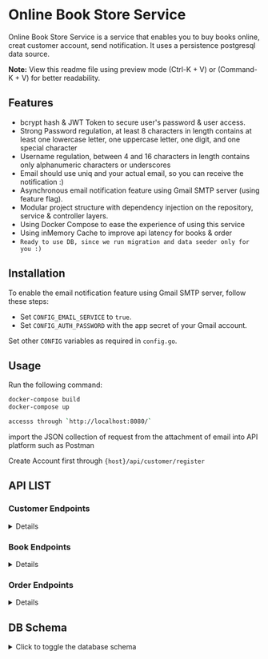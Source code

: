 # Online Book Store Service

Online Book Store Service is a service that enables you to buy books online, creat customer account, send notification. It uses a persistence postgresql data source.

**Note:** View this readme file using preview mode (Ctrl-K + V) or (Command-K + V) for better readability.

## Features

- bcrypt hash & JWT Token to secure user's password & user access.
- Strong Password regulation, at least 8 characters in length contains at least one lowercase letter, one uppercase letter, one digit, and one special character
- Username regulation, between 4 and 16 characters in length contains only alphanumeric characters or underscores
- Email should use uniq and your actual email, so you can receive the notification :)
- Asynchronous email notification feature using Gmail SMTP server (using feature flag).
- Modular project structure with dependency injection on the repository, service & controller layers.
- Using Docker Compose to ease the experience of using this service
- Using inMemory Cache to improve api latency for books & order
- `Ready to use DB, since we run migration and data seeder only for you :)`

## Installation

To enable the email notification feature using Gmail SMTP server, follow these steps:
- Set `CONFIG_EMAIL_SERVICE` to `true`.
- Set `CONFIG_AUTH_PASSWORD` with the app secret of your Gmail account.

Set other `CONFIG` variables as required in `config.go`.

## Usage

Run the following command:

```bash
docker-compose build
docker-compose up

accesss through `http://localhost:8080/`
```

import the JSON collection of request from the attachment of email into API platform such as Postman

Create Account first through `{host}/api/customer/register`
 
## API LIST

### Customer Endpoints

<details>

**Register a new customer**
- **URL:** `/api/customer/register`
- **Method:** `POST`
- **Description:** Registers a new customer account.
- **Request Body:**
  - Requires user details like email, password, etc.
  ```json
    {
    "username":"hamzah2",
    "password":"Gotu1234.",
    "email":"seikoramen@gmail.com"
    }
  ```
- **Response:**
  - Returns a success message & JWT token upon successful registration.
  - Returns an error message if registration fails.

**Login as a customer**
- **URL:** `/api/customer/login`
- **Method:** `POST`
- **Description:** Allows a customer to log in to their account.
- **Request Body:**
  - Requires user credentials like email and password.
  ```json
    {
    "email":"alfauzi.hamzah@gmail.com",
    "password":"Gotu1234."
    }
  ```
- **Response:**
  - Returns a JWT token upon successful login.
  - Returns an error message if login fails.

</details>

### Book Endpoints
<details>

**Get list of books**
- **URL:** `/api/book`
- **Method:** `GET`
- **Description:** Retrieves a list of books available in the store.
- **Request Body:** N/A
- **Response:**
  - Returns a list of books with details like title, author, price, etc.
  - Returns an error message if the list of books cannot be fetched.

</details>

### Order Endpoints
<details>

**Create a new order**
- **URL:** `/api/order`
- **Method:** `POST`
- **Description:** Allows a customer to place a new order.
- **Authorization:** Requires authentication bearer token.
- **Request Body:**
  - Requires details of the order like book IDs, quantity, etc.
  ```json
    {
    "items": [
        {
            "book_id": 6,
            "quantity": 3
        },
        {
            "book_id": 9,
            "quantity": 1
        }
    ],
    "receiver_name": "Ujang",
    "address": "123 Main St",
    "city": "New York",
    "district": "Manhattan",
    "postal_code": "10001",
    "shipper": "JNE"
    } 
  ```
- **Response:**
  - Returns a success message upon successful order creation.
  - Returns an error message if order creation fails.

**Get order history of a customer**
- **URL:** `/api/order/order-history`
- **Method:** `GET`
- **Description:** Retrieves the order history of a customer.
- **Authorization:** Requires authentication bearer token.
- **Request Body:** N/A
- **Response:**
  - Returns a list of past orders made by the customer.
  - Returns an error message if the order history cannot be fetched.

</details>

## DB Schema
<details>
<summary>Click to toggle the database schema</summary>

```sql
CREATE TABLE Customers (
    id SERIAL PRIMARY KEY,
    email VARCHAR(255) NOT NULL,
    password VARCHAR(255) NOT NULL,
    username VARCHAR(255) NOT NULL
);

CREATE TABLE Categories (
    id SERIAL PRIMARY KEY,
    name VARCHAR(255) NOT NULL
);

CREATE TABLE Books (
    id SERIAL PRIMARY KEY,
    title VARCHAR(255) NOT NULL,
    author VARCHAR(255) NOT NULL,
    price DECIMAL(10, 2) NOT NULL,
    category_id INTEGER REFERENCES Categories(id),
    created_at TIMESTAMP DEFAULT CURRENT_TIMESTAMP,
    deleted_at TIMESTAMP
);

CREATE TABLE Orders (
    id SERIAL PRIMARY KEY,
    customer_id INTEGER REFERENCES Customers(id),
    customer_reference VARCHAR(255),
    receiver_name VARCHAR(255),
    address VARCHAR(255),
    city VARCHAR(255),
    district VARCHAR(255),
    postal_code VARCHAR(20),
    order_date TIMESTAMP DEFAULT CURRENT_TIMESTAMP,
    shipper VARCHAR(255) NOT NULL,
    airwaybill_number VARCHAR(255) NOT NULL,
    total_item INTEGER,
    total_price DECIMAL(10, 2),
    updated_at TIMESTAMP,
    deleted_at TIMESTAMP
);

CREATE TABLE Items (
    id SERIAL PRIMARY KEY,
    book_id INTEGER REFERENCES Books(id),
    quantity INTEGER NOT NULL,
    order_id INTEGER REFERENCES Orders(id),
    created_at TIMESTAMP DEFAULT CURRENT_TIMESTAMP,
    deleted_at TIMESTAMP
);

</details>
```
